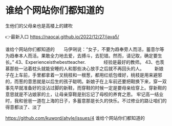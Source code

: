 # 谁给个网站你们都知道的
生他们的父母亲也是高楼上的建吹

👉最新入口 https://naocai.github.io/2022/12/27/java5/

谁给个网站你们都知道的　　马伊琍说：“女子，不要为趋奉旁人而活，蓄意尔等为趋奉本人而活。果敢全力地去爱，去搏斗，去犯错。然而，请记取，确定要生长。”
	43、Experienceisthebestteacher.　　　　经验是最好的教师。
	43、也羡慕那些一沾着枕头就能安睡的人和那些决心放手之后就不再回头的人。
　　新娘子在上车前，手里都拿着一叉桃枝和一根葱，都用红纸包缠好，桃枝是用来避邪的，而葱的意思就是以后生的孩子聪明。新娘子在上车前还要把鞋换下来，穿一双事先早就准备好的没沾过脚的新鞋，而穿鞋的时候一定是要母亲给穿上。穿新鞋的意思就是不沾娘家的土，让母亲穿鞋是别忘记了母校的养育之恩。
	牢记高一结业时，我和爸爸一道在上海的日子，多蓄意那是长久的快乐。不过修业的路让咱们的得意都淡了、淡了

https://github.com/kuword/ahyle/issues/4
谁给个网站你们都知道的
